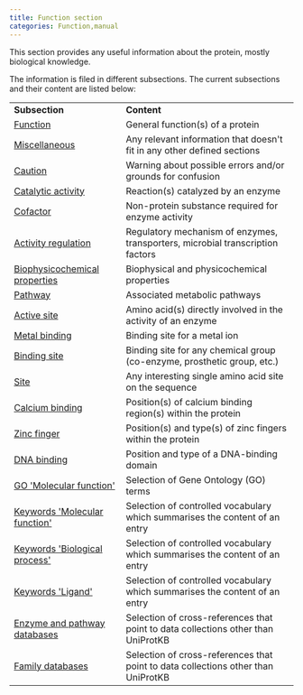 ```yaml
---
title: Function section
categories: Function,manual
---
```


This section provides any useful information about the protein, mostly biological knowledge.

The information is filed in different subsections. The current subsections and their content are listed below:

|                                                                                              |                                                                                   |
|:---------------------------------------------------------------------------------------------|:----------------------------------------------------------------------------------|
| **Subsection**                                                                               | **Content**                                                                       |
| [Function](http://www.uniprot.org/manual/function)                                           | General function(s) of a protein                                                  |
| [Miscellaneous](http://www.uniprot.org/manual/miscellaneous)                                 | Any relevant information that doesn't fit in any other defined sections           |
| [Caution](http://www.uniprot.org/manual/caution)                                             | Warning about possible errors and/or grounds for confusion                        |
| [Catalytic activity](http://www.uniprot.org/manual/catalytic_activity)                       | Reaction(s) catalyzed by an enzyme                                                |
| [Cofactor](http://www.uniprot.org/manual/cofactor)                                           | Non-protein substance required for enzyme activity                                |
| [Activity regulation](http://www.uniprot.org/manual/activity_regulation)                     | Regulatory mechanism of enzymes, transporters, microbial transcription factors    |
| [Biophysicochemical properties](http://www.uniprot.org/manual/biophysicochemical_properties) | Biophysical and physicochemical properties                                        |
| [Pathway](http://www.uniprot.org/manual/pathway)                                             | Associated metabolic pathways                                                     |
| [Active site](http://www.uniprot.org/manual/act_site)                                        | Amino acid(s) directly involved in the activity of an enzyme                      |
| [Metal binding](http://www.uniprot.org/manual/metal)                                         | Binding site for a metal ion                                                      |
| [Binding site](http://www.uniprot.org/manual/binding)                                        | Binding site for any chemical group (co-enzyme, prosthetic group, etc.)           |
| [Site](http://www.uniprot.org/manual/site)                                                   | Any interesting single amino acid site on the sequence                            |
| [Calcium binding](http://www.uniprot.org/manual/ca_bind)                                     | Position(s) of calcium binding region(s) within the protein                       |
| [Zinc finger](http://www.uniprot.org/manual/zn_fing)                                         | Position(s) and type(s) of zinc fingers within the protein                        |
| [DNA binding](http://www.uniprot.org/manual/dna_bind)                                        | Position and type of a DNA-binding domain                                         |
| [GO 'Molecular function'](http://www.uniprot.org/manual/gene_ontology)                       | Selection of Gene Ontology (GO) terms                                             |
| [Keywords 'Molecular function'](http://www.uniprot.org/keywords/KW-9992)                     | Selection of controlled vocabulary which summarises the content of an entry       |
| [Keywords 'Biological process'](http://www.uniprot.org/keywords/KW-9999)                     | Selection of controlled vocabulary which summarises the content of an entry       |
| [Keywords 'Ligand'](http://www.uniprot.org/keywords/KW-9993)                                 | Selection of controlled vocabulary which summarises the content of an entry       |
| [Enzyme and pathway databases](http://www.uniprot.org/manual/cross_references_section)       | Selection of cross-references that point to data collections other than UniProtKB |
| [Family databases](http://www.uniprot.org/manual/cross_references_section)                   | Selection of cross-references that point to data collections other than UniProtKB |
